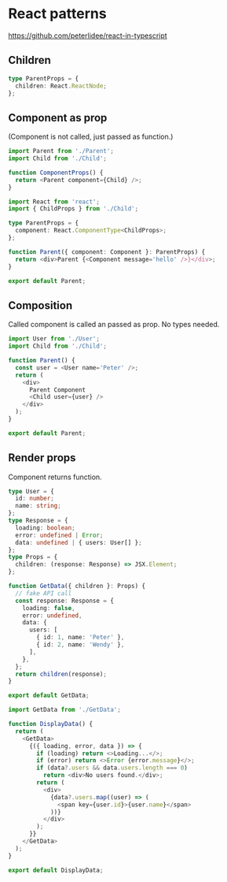 # React patterns

<https://github.com/peterlidee/react-in-typescript>

## Children

```ts
type ParentProps = {
  children: React.ReactNode;
};
```

## Component as prop

(Component is not called, just passed as function.)

```ts
import Parent from './Parent';
import Child from './Child';

function ComponentProps() {
  return <Parent component={Child} />;
}
```

```ts
import React from 'react';
import { ChildProps } from './Child';

type ParentProps = {
  component: React.ComponentType<ChildProps>;
};

function Parent({ component: Component }: ParentProps) {
  return <div>Parent {<Component message='hello' />}</div>;
}

export default Parent;
```

## Composition

Called component is called an passed as prop. No types needed.

```ts
import User from './User';
import Child from './Child';

function Parent() {
  const user = <User name='Peter' />;
  return (
    <div>
      Parent Component
      <Child user={user} />
    </div>
  );
}

export default Parent;
```

## Render props

Component returns function.

```ts
type User = {
  id: number;
  name: string;
};
type Response = {
  loading: boolean;
  error: undefined | Error;
  data: undefined | { users: User[] };
};
type Props = {
  children: (response: Response) => JSX.Element;
};

function GetData({ children }: Props) {
  // fake API call
  const response: Response = {
    loading: false,
    error: undefined,
    data: {
      users: [
        { id: 1, name: 'Peter' },
        { id: 2, name: 'Wendy' },
      ],
    },
  };
  return children(response);
}

export default GetData;
```

```ts
import GetData from './GetData';

function DisplayData() {
  return (
    <GetData>
      {({ loading, error, data }) => {
        if (loading) return <>Loading...</>;
        if (error) return <>Error {error.message}</>;
        if (data?.users && data.users.length === 0)
          return <div>No users found.</div>;
        return (
          <div>
            {data?.users.map((user) => (
              <span key={user.id}>{user.name}</span>
            ))}
          </div>
        );
      }}
    </GetData>
  );
}

export default DisplayData;
```

